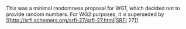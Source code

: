 This was a minimal randomness proposal for WG1, which decided not to provide random numbers.  For WG2 purposes, it is superseded by [[http://srfi.schemers.org/srfi-27/srfi-27.html|SRFI 27]].